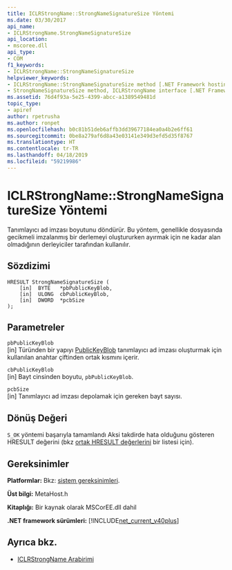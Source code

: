 ```yaml
---
title: ICLRStrongName::StrongNameSignatureSize Yöntemi
ms.date: 03/30/2017
api_name:
- ICLRStrongName.StrongNameSignatureSize
api_location:
- mscoree.dll
api_type:
- COM
f1_keywords:
- ICLRStrongName::StrongNameSignatureSize
helpviewer_keywords:
- ICLRStrongName::StrongNameSignatureSize method [.NET Framework hosting]
- StrongNameSignatureSize method, ICLRStrongName interface [.NET Framework hosting]
ms.assetid: 76d4f93a-5e25-4399-abcc-a1389549481d
topic_type:
- apiref
author: rpetrusha
ms.author: ronpet
ms.openlocfilehash: b0c81b51deb6affb3dd39677184ea0a4b2e6ff61
ms.sourcegitcommit: 0be8a279af6d8a43e03141e349d3efd5d35f8767
ms.translationtype: HT
ms.contentlocale: tr-TR
ms.lasthandoff: 04/18/2019
ms.locfileid: "59219986"
---
```

# <a name="iclrstrongnamestrongnamesignaturesize-method"></a>ICLRStrongName::StrongNameSignatureSize Yöntemi
Tanımlayıcı ad imzası boyutunu döndürür. Bu yöntem, genellikle dosyasında gecikmeli imzalanmış bir derlemeyi oluştururken ayırmak için ne kadar alan olmadığının derleyiciler tarafından kullanılır.  
  
## <a name="syntax"></a>Sözdizimi  
  
```  
HRESULT StrongNameSignatureSize (   
    [in]  BYTE   *pbPublicKeyBlob,  
    [in]  ULONG  cbPublicKeyBlob,   
    [in]  DWORD  *pcbSize  
);   
```  
  
## <a name="parameters"></a>Parametreler  
 `pbPublicKeyBlob`  
 [in] Türünden bir yapıyı [PublicKeyBlob](../../../../docs/framework/unmanaged-api/strong-naming/publickeyblob-structure.md) tanımlayıcı ad imzası oluşturmak için kullanılan anahtar çiftinden ortak kısmını içerir.  
  
 `cbPublicKeyBlob`  
 [in] Bayt cinsinden boyutu, `pbPublicKeyBlob`.  
  
 `pcbSize`  
 [in] Tanımlayıcı ad imzası depolamak için gereken bayt sayısı.  
  
## <a name="return-value"></a>Dönüş Değeri  
 `S_OK` yöntemi başarıyla tamamlandı Aksi takdirde hata olduğunu gösteren HRESULT değerini (bkz [ortak HRESULT değerlerini](https://go.microsoft.com/fwlink/?LinkId=213878) bir listesi için).  
  
## <a name="requirements"></a>Gereksinimler  
 **Platformlar:** Bkz: [sistem gereksinimleri](../../../../docs/framework/get-started/system-requirements.md).  
  
 **Üst bilgi:** MetaHost.h  
  
 **Kitaplığı:** Bir kaynak olarak MSCorEE.dll dahil  
  
 **.NET framework sürümleri:** [!INCLUDE[net_current_v40plus](../../../../includes/net-current-v40plus-md.md)]  
  
## <a name="see-also"></a>Ayrıca bkz.

- [ICLRStrongName Arabirimi](../../../../docs/framework/unmanaged-api/hosting/iclrstrongname-interface.md)
